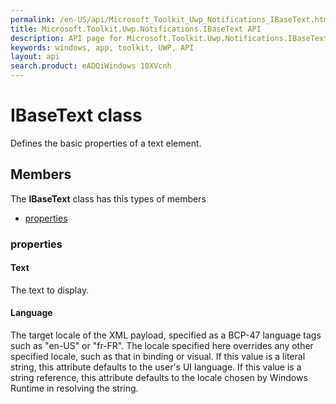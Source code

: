 ```yaml
---
permalink: /en-US/api/Microsoft_Toolkit_Uwp_Notifications_IBaseText.htm
title: Microsoft.Toolkit.Uwp.Notifications.IBaseText API 
description: API page for Microsoft.Toolkit.Uwp.Notifications.IBaseText
keywords: windows, app, toolkit, UWP, API
layout: api
search.product: eADQiWindows 10XVcnh
---
```



# IBaseText class

Defines the basic properties of a text element.

## Members

The **IBaseText** class has this types of members

* [properties](#properties)

### properties

#### Text

The text to display.



#### Language

The target locale of the XML payload, specified as a BCP-47 language tags such as "en-US" or "fr-FR". The locale specified here overrides any other specified locale, such as that in binding or visual. If this value is a literal string, this attribute defaults to the user's UI language. If this value is a string reference, this attribute defaults to the locale chosen by Windows Runtime in resolving the string.


